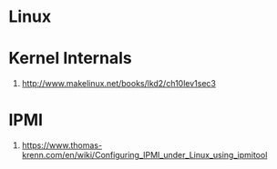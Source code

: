 # Linux

Kernel Internals
================

1. http://www.makelinux.net/books/lkd2/ch10lev1sec3

IPMI
====

1. https://www.thomas-krenn.com/en/wiki/Configuring_IPMI_under_Linux_using_ipmitool
